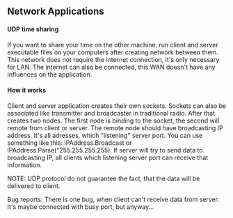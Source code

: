 ## Network Applications 

#### UDP time sharing

If you want to share your time on the other machine, run client and server executable files on your 
computers after creating network between them. This network does not require the internet connection, 
it's only necessary for LAN. The internet can also be connected, this WAN doesn't have any influences 
on the application. 

#### How it works

Client and server application creates their own sockets. Sockets can also be associated like transmitter 
and broadcaster in traditional radio. After that creates two nodes. The first node is binding to the socket, the
second will remote from client or server. The remote node should have broadcasting IP address. It's all adresses, which 
"listening" server port. You can use something like this: IPAddress.Broadcast or IPAddress.Parse("255.255.255.255).
If server will try to send data to broadcasting IP, all clients which listening server port can receive that information.

NOTE: UDP protocol do not guarantee the fact, that the data will be delivered to client.


Bug reports: There is one bug, when client can't receive data from server. It's maybe connected with busy port, but anyway...
